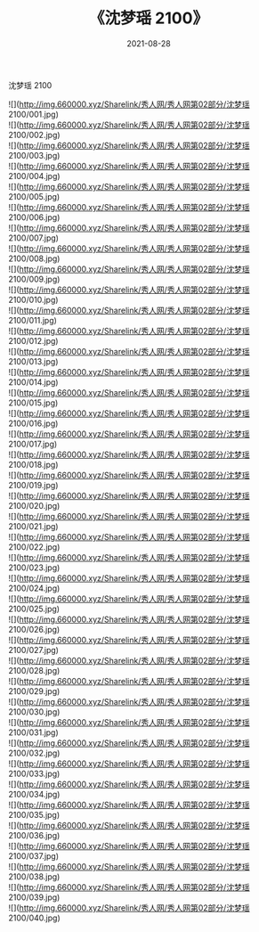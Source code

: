 ﻿---
layout: post
title:  《沈梦瑶 2100》
date:   2021-08-28
img: http://img.660000.xyz/Sharelink/秀人网/秀人网第02部分/沈梦瑶 2100/000.jpg
categories: [美女, 清纯, 唯美]
---

沈梦瑶 2100

  ![](http://img.660000.xyz/Sharelink/秀人网/秀人网第02部分/沈梦瑶 2100/001.jpg) <br> ![](http://img.660000.xyz/Sharelink/秀人网/秀人网第02部分/沈梦瑶 2100/002.jpg) <br> ![](http://img.660000.xyz/Sharelink/秀人网/秀人网第02部分/沈梦瑶 2100/003.jpg) <br> ![](http://img.660000.xyz/Sharelink/秀人网/秀人网第02部分/沈梦瑶 2100/004.jpg) <br> ![](http://img.660000.xyz/Sharelink/秀人网/秀人网第02部分/沈梦瑶 2100/005.jpg) <br> ![](http://img.660000.xyz/Sharelink/秀人网/秀人网第02部分/沈梦瑶 2100/006.jpg) <br> ![](http://img.660000.xyz/Sharelink/秀人网/秀人网第02部分/沈梦瑶 2100/007.jpg) <br> ![](http://img.660000.xyz/Sharelink/秀人网/秀人网第02部分/沈梦瑶 2100/008.jpg) <br> ![](http://img.660000.xyz/Sharelink/秀人网/秀人网第02部分/沈梦瑶 2100/009.jpg) <br> ![](http://img.660000.xyz/Sharelink/秀人网/秀人网第02部分/沈梦瑶 2100/010.jpg) <br> ![](http://img.660000.xyz/Sharelink/秀人网/秀人网第02部分/沈梦瑶 2100/011.jpg) <br> ![](http://img.660000.xyz/Sharelink/秀人网/秀人网第02部分/沈梦瑶 2100/012.jpg) <br> ![](http://img.660000.xyz/Sharelink/秀人网/秀人网第02部分/沈梦瑶 2100/013.jpg) <br> ![](http://img.660000.xyz/Sharelink/秀人网/秀人网第02部分/沈梦瑶 2100/014.jpg) <br> ![](http://img.660000.xyz/Sharelink/秀人网/秀人网第02部分/沈梦瑶 2100/015.jpg) <br> ![](http://img.660000.xyz/Sharelink/秀人网/秀人网第02部分/沈梦瑶 2100/016.jpg) <br> ![](http://img.660000.xyz/Sharelink/秀人网/秀人网第02部分/沈梦瑶 2100/017.jpg) <br> ![](http://img.660000.xyz/Sharelink/秀人网/秀人网第02部分/沈梦瑶 2100/018.jpg) <br> ![](http://img.660000.xyz/Sharelink/秀人网/秀人网第02部分/沈梦瑶 2100/019.jpg) <br> ![](http://img.660000.xyz/Sharelink/秀人网/秀人网第02部分/沈梦瑶 2100/020.jpg) <br> ![](http://img.660000.xyz/Sharelink/秀人网/秀人网第02部分/沈梦瑶 2100/021.jpg) <br> ![](http://img.660000.xyz/Sharelink/秀人网/秀人网第02部分/沈梦瑶 2100/022.jpg) <br> ![](http://img.660000.xyz/Sharelink/秀人网/秀人网第02部分/沈梦瑶 2100/023.jpg) <br> ![](http://img.660000.xyz/Sharelink/秀人网/秀人网第02部分/沈梦瑶 2100/024.jpg) <br> ![](http://img.660000.xyz/Sharelink/秀人网/秀人网第02部分/沈梦瑶 2100/025.jpg) <br> ![](http://img.660000.xyz/Sharelink/秀人网/秀人网第02部分/沈梦瑶 2100/026.jpg) <br> ![](http://img.660000.xyz/Sharelink/秀人网/秀人网第02部分/沈梦瑶 2100/027.jpg) <br> ![](http://img.660000.xyz/Sharelink/秀人网/秀人网第02部分/沈梦瑶 2100/028.jpg) <br> ![](http://img.660000.xyz/Sharelink/秀人网/秀人网第02部分/沈梦瑶 2100/029.jpg) <br> ![](http://img.660000.xyz/Sharelink/秀人网/秀人网第02部分/沈梦瑶 2100/030.jpg) <br> ![](http://img.660000.xyz/Sharelink/秀人网/秀人网第02部分/沈梦瑶 2100/031.jpg) <br> ![](http://img.660000.xyz/Sharelink/秀人网/秀人网第02部分/沈梦瑶 2100/032.jpg) <br> ![](http://img.660000.xyz/Sharelink/秀人网/秀人网第02部分/沈梦瑶 2100/033.jpg) <br> ![](http://img.660000.xyz/Sharelink/秀人网/秀人网第02部分/沈梦瑶 2100/034.jpg) <br> ![](http://img.660000.xyz/Sharelink/秀人网/秀人网第02部分/沈梦瑶 2100/035.jpg) <br> ![](http://img.660000.xyz/Sharelink/秀人网/秀人网第02部分/沈梦瑶 2100/036.jpg) <br> ![](http://img.660000.xyz/Sharelink/秀人网/秀人网第02部分/沈梦瑶 2100/037.jpg) <br> ![](http://img.660000.xyz/Sharelink/秀人网/秀人网第02部分/沈梦瑶 2100/038.jpg) <br> ![](http://img.660000.xyz/Sharelink/秀人网/秀人网第02部分/沈梦瑶 2100/039.jpg) <br> ![](http://img.660000.xyz/Sharelink/秀人网/秀人网第02部分/沈梦瑶 2100/040.jpg) <br>